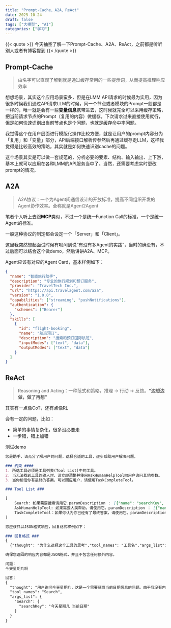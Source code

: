 ```yaml
---
title: "Prompt-Cache、A2A、ReAct"
date: 2025-10-24
draft: false
tags: ["大模型", "AI"]
categories: ["学习"]
---
```

{{< quote >}}
今天抽空了解一下Prompt-Cache、A2A、ReAct，之前都是听听别人或者有博客提到
{{< /quote >}}
<!--more-->

## Prompt-Cache
> 由名字可以直观了解到就是通过缓存常用的一些提示词，从而提高推理响应效率

想想场景，其实这个应用场景蛮多，但是在LMM API请求的时候最为实用，因为很多时候我们通过API请求LLM的时候，同一个节点或者模块的Prompt一般都是一样的，唯一就是会有一些**变量信息**携带进去，这时候就完全可以采用缓存策略，把当前请求节点的Prompt（复用的内容）做缓存，下次请求过来直接使用就行，但是如何快速识别出当前节点也是个问题，也就是缓存命中率问题。

我觉得这个在用户层面进行模版化操作比较方便，就是让用户的prompt内容分为「复用」和「变量」部分，APi后端接口解析传参然后再通过缓存走LLM，这样我觉得是比较高效的策略，其实就是如何快速识别cache的问题。

这个场景其实是可以做一套规范的，分析必要的要素、结构、输入输出、上下游，基本上就可以应用在各种LMM的API服务当中了。当然，还需要考虑实时更改prompt的情况。


## A2A
> A2A协议：一个为Agent间通信设计的开放标准，提高不同组织开发的Agent协作效率。全称就是Agent2Agent

笔者个人听上去跟**MCP**类似，不过一个是统一Function Call的标准，一个是统一Agent的标准。

一般这种协议的制定都会设定一个「Server」和「Client」。

这里我突然想起面试时候有呗问到说“有没有多Agent的实践”，当时的确没有，不过后面可以结合这个做demo，然后讲讲A2A、MCP。

Agent应该有对应的Agent Card，基本样例如下：

```json
{
  "name": "智能旅行助手",
  "description": "专业的旅行规划和预订服务",
  "provider": "TravelTech Inc.",
  "url": "https://api.travelagent.com/a2a",
  "version": "1.0.0",
  "capabilities": ["streaming", "pushNotifications"],
  "authentication": {
    "schemes": ["Bearer"]
  },
  "skills": [
    {
      "id": "flight-booking",
      "name": "航班预订",
      "description": "搜索和预订国际航班",
      "inputModes": ["text", "data"],
      "outputModes": ["text", "data"]
    }
  ]
}
```



## ReAct
> Reasoning and Acting：一种范式和策略，推理 -> 行动 -> 反馈。**“边想边做，做了再想”**

其实有一点像CoT，还有点像RL

会有一定的问题，比如：

- 简单的事情复杂化，很多没必要走
- 一步错，错上加错

测试demo

```markdown
您是助手，请充分了解用户的问题，选择合适的工具，逐步帮助用户解决问题。

### 约束 ####
1. 所选工具必须是工具列表(Tool List)中的工具。
2. 当无法找到工具的输入时，请立即调整并使用AskHumanHelpTool向用户询问其他参数。
3. 当你相信你有最终的答案，可以回应用户，请使用TaskCompleteTool。

### Tool List ###

[
    Search: 如果需要搜索请用它.paramDescription ： [{"name": "searchKey", "description": "搜索参数","type":"String"}]
    AskHumanHelpTool: 如果需要人类帮助，请使用它。paramDescription ： [{"name": "question", "description": "问题","type":"String"}]
    TaskCompleteTool：如果你认为你已经有了最终答案，请使用它。paramDescription ： [{"name": "answer", "description": "答案","type":"String"}]
]

您应该只以JSON格式响应，回复格式样例如下：

### 回复格式 ###
{
  {"thought": "为什么选择这个工具的思考","tool_names": "工具名","args_list": {“工具名1”:{"参数名1": "参数值1","参数名2": "参数值2"}}}}

确保您返回的响应内容都是JSON格式，并且不包含任何额外内容。


```

```markdown
问题：
今天星期几啊

```

```markdown
回答：
{
  "thought": "用户询问今天星期几，这是一个需要获取当前日期信息的问题。由于我没有内置的实时时钟功能，需要使用搜索工具来查找当前日期和星期信息。",
  "tool_names": "Search",
  "args_list": {
    "Search": {
      "searchKey": "今天星期几 当前日期"
    }
  }
}

```

